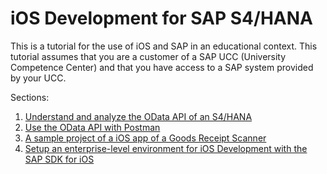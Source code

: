 # iOS Development for SAP S4/HANA

This is a tutorial for the use of iOS and SAP in an educational context. This tutorial assumes that you are a customer of a SAP UCC (University Competence Center) and that you have access to a SAP system provided by your UCC.

Sections:
1. [Understand and analyze the OData API of an S4/HANA](SAP_oData.md)
2. [Use the OData API with Postman](SAP_Postman.md)
3. [A sample project of a iOS app of a Goods Receipt Scanner](Goods_Receipt_Scanner.md)
4. [Setup an enterprise-level environment for iOS Development with the SAP SDK for iOS](iOS_Cloud_Connector.md)
